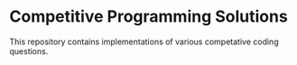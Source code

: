 # Competitive Programming Solutions
This repository contains implementations of various competative coding questions.